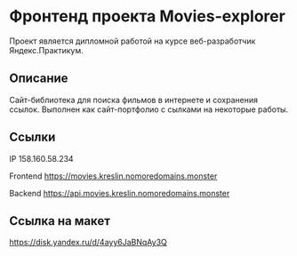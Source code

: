 # Фронтенд проекта Movies-explorer

Проект является дипломной работой на курсе веб-разработчик Яндекс.Практикум.

## Описание

Сайт-библиотека для поиска фильмов в интернете и сохранения ссылок. Выполнен как сайт-портфолио с сылками на некоторые работы.

## Ссылки

IP 158.160.58.234

Frontend https://movies.kreslin.nomoredomains.monster

Backend https://api.movies.kreslin.nomoredomains.monster

## Ссылка на макет

https://disk.yandex.ru/d/4ayy6JaBNqAy3Q

